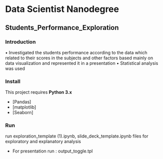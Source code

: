 # Data Scientist Nanodegree
## Students_Performance_Exploration

### Introduction

• Investigated the students performance according to the data which related to their scores in the subjects and other factors based mainly on data visualization and represented it in a presentation
• Statistical analysis was used

### Install

This project requires **Python 3.x**
- [Pandas]
- [matplotlib]
- [Seaborn]

### Run

run exploration_template (1).ipynb, slide_deck_template.ipynb files for exploratory and  explanatory analysis

- For presentation run : output_toggle.tpl





